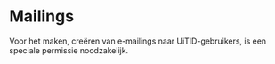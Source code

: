 ---
---

# Mailings

Voor het maken, creëren van e-mailings naar UiTID-gebruikers, is een speciale permissie noodzakelijk.
